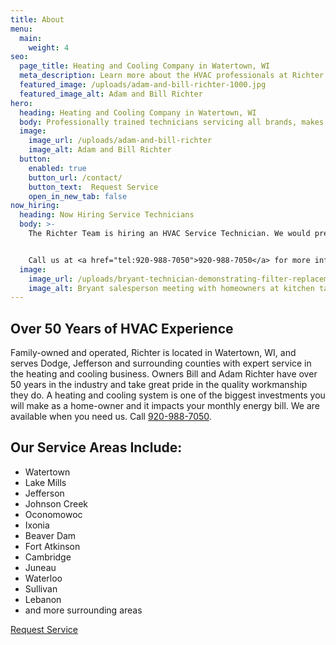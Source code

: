 ```yaml
---
title: About
menu:
  main:
    weight: 4
seo:
  page_title: Heating and Cooling Company in Watertown, WI
  meta_description: Learn more about the HVAC professionals at Richter Heating & Air Conditioning, Inc. Our team is ready to help you - call us today to schedule an appointment!
  featured_image: /uploads/adam-and-bill-richter-1000.jpg
  featured_image_alt: Adam and Bill Richter
hero: 
  heading: Heating and Cooling Company in Watertown, WI
  body: Professionally trained technicians servicing all brands, makes and models.
  image: 
    image_url: /uploads/adam-and-bill-richter
    image_alt: Adam and Bill Richter
  button:
    enabled: true
    button_url: /contact/ 
    button_text:  Request Service
    open_in_new_tab: false
now_hiring: 
  heading: Now Hiring Service Technicians
  body: >-
    The Richter Team is hiring an HVAC Service Technician. We would prefer experience, but would be willing to train the right person. If you or someone you know is looking for a change, please contact us. Richter Heating is a growing company that offers a competitive wage and nice benefits!


    Call us at <a href="tel:920-988-7050">920-988-7050</a> for more information.
  image: 
    image_url: /uploads/bryant-technician-demonstrating-filter-replacement-1000.jpg
    image_alt: Bryant salesperson meeting with homeowners at kitchen table
---
```


<div>
  <h2 class="no-margin">Over 50 Years of HVAC Experience</h2>
  <div class="underline"></div>
</div>

Family-owned and operated, Richter is located in Watertown, WI, and serves Dodge, Jefferson and surrounding counties with expert service in the heating and cooling business. Owners Bill and Adam Richter have over 50 years in the industry and take great pride in the quality workmanship they do. A heating and cooling system is one of the biggest investments you will make as a home-owner and it impacts your monthly energy bill. We are available when you need us. Call <a href="tel:920-988-7050">920-988-7050</a>.

<div class="breakout bg-black flow">
  <div>
    <h2 class="no-margin">Our Service Areas Include:</h2>
    <div class="underline"></div>
  </div>

  * Watertown
  * Lake Mills
  * Jefferson
  * Johnson Creek
  * Oconomowoc
  * Ixonia
  * Beaver Dam
  * Fort Atkinson
  * Cambridge
  * Juneau
  * Waterloo
  * Sullivan 
  * Lebanon
  * and more surrounding areas

  <a class="btn btn--primary" href="/contact/">Request Service</a>

</div>